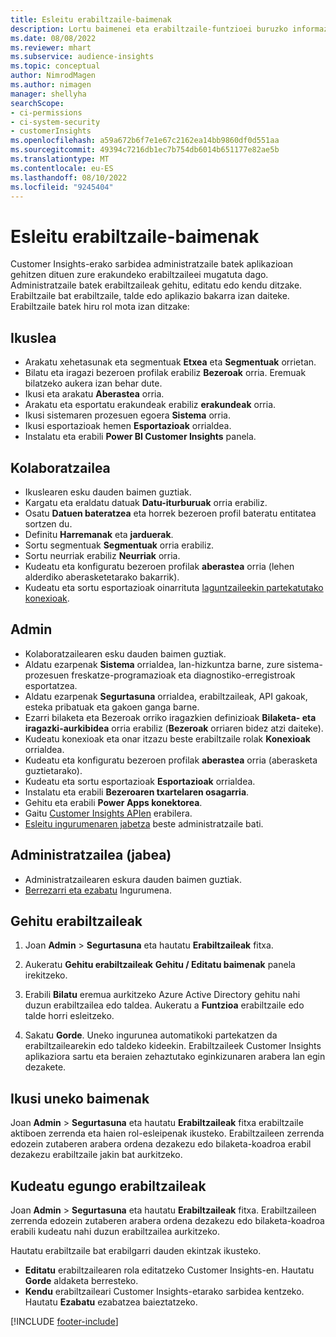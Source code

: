 ```yaml
---
title: Esleitu erabiltzaile-baimenak
description: Lortu baimenei eta erabiltzaile-funtzioei buruzko informazio gehiago.
ms.date: 08/08/2022
ms.reviewer: mhart
ms.subservice: audience-insights
ms.topic: conceptual
author: NimrodMagen
ms.author: nimagen
manager: shellyha
searchScope:
- ci-permissions
- ci-system-security
- customerInsights
ms.openlocfilehash: a59a672b6f7e1e67c2162ea14bb9860df0d551aa
ms.sourcegitcommit: 49394c7216db1ec7b754db6014b651177e82ae5b
ms.translationtype: MT
ms.contentlocale: eu-ES
ms.lasthandoff: 08/10/2022
ms.locfileid: "9245404"
---
```

# <a name="assign-user-permissions"></a>Esleitu erabiltzaile-baimenak

Customer Insights-erako sarbidea administratzaile batek aplikazioan gehitzen dituen zure erakundeko erabiltzaileei mugatuta dago. Administratzaile batek erabiltzaileak gehitu, editatu edo kendu ditzake. Erabiltzaile bat erabiltzaile, talde edo aplikazio bakarra izan daiteke. Erabiltzaile batek hiru rol mota izan ditzake:

## <a name="viewer"></a>Ikuslea

- Arakatu xehetasunak eta segmentuak **Etxea** eta **Segmentuak** orrietan.
- Bilatu eta iragazi bezeroen profilak erabiliz **Bezeroak** orria. Eremuak bilatzeko aukera izan behar dute.
- Ikusi eta arakatu **Aberastea** orria.
- Arakatu eta esportatu erakundeak erabiliz **erakundeak** orria.
- Ikusi sistemaren prozesuen egoera **Sistema** orria.
- Ikusi esportazioak hemen **Esportazioak** orrialdea.
- Instalatu eta erabili **Power BI Customer Insights** panela.

## <a name="contributor"></a>Kolaboratzailea

- Ikuslearen esku dauden baimen guztiak.
- Kargatu eta eraldatu datuak **Datu-iturburuak** orria erabiliz.
- Osatu **Datuen bateratzea** eta horrek bezeroen profil bateratu entitatea sortzen du.
- Definitu **Harremanak** eta **jarduerak**.
- Sortu segmentuak **Segmentuak** orria erabiliz.
- Sortu neurriak erabiliz **Neurriak** orria.
- Kudeatu eta konfiguratu bezeroen profilak **aberastea** orria (lehen alderdiko aberasketetarako bakarrik).
- Kudeatu eta sortu esportazioak oinarrituta [laguntzaileekin partekatutako konexioak](connections.md#allow-contributors-to-use-a-connection-for-exports).

## <a name="admin"></a>Admin

- Kolaboratzailearen esku dauden baimen guztiak.
- Aldatu ezarpenak **Sistema** orrialdea, lan-hizkuntza barne, zure sistema-prozesuen freskatze-programazioak eta diagnostiko-erregistroak esportatzea.
- Aldatu ezarpenak **Segurtasuna** orrialdea, erabiltzaileak, API gakoak, esteka pribatuak eta gakoen ganga barne.
- Ezarri bilaketa eta Bezeroak orriko iragazkien definizioak **Bilaketa- eta iragazki-aurkibidea** orria erabiliz (**Bezeroak** orriaren bidez atzi daiteke).
- Kudeatu konexioak eta onar itzazu beste erabiltzaile rolak **Konexioak** orrialdea.
- Kudeatu eta konfiguratu bezeroen profilak **aberastea** orria (aberasketa guztietarako).
- Kudeatu eta sortu esportazioak **Esportazioak** orrialdea.
- Instalatu eta erabili **Bezeroaren txartelaren osagarria**.
- Gehitu eta erabili **Power Apps konektorea**.
- Gaitu [Customer Insights APIen](apis.md) erabilera.
- [Esleitu ingurumenaren jabetza](manage-environments.md#change-the-owner-of-an-environment) beste administratzaile bati.

## <a name="admin-owner"></a>Administratzailea (jabea)

- Administratzailearen eskura dauden baimen guztiak.
- [Berrezarri eta ezabatu](manage-environments.md#reset-an-existing-environment-preview) Ingurumena.

## <a name="add-users"></a>Gehitu erabiltzaileak

1. Joan **Admin** > **Segurtasuna** eta hautatu **Erabiltzaileak** fitxa.

1. Aukeratu **Gehitu erabiltzaileak** **Gehitu / Editatu baimenak** panela irekitzeko.

1. Erabili **Bilatu** eremua aurkitzeko Azure Active Directory gehitu nahi duzun erabiltzailea edo taldea. Aukeratu a **Funtzioa** erabiltzaile edo talde horri esleitzeko.

1. Sakatu **Gorde**. Uneko ingurunea automatikoki partekatzen da erabiltzailearekin edo taldeko kideekin. Erabiltzaileek Customer Insights aplikaziora sartu eta beraien zehaztutako eginkizunaren arabera lan egin dezakete.

## <a name="view-current-permissions"></a>Ikusi uneko baimenak

Joan **Admin** > **Segurtasuna** eta hautatu **Erabiltzaileak** fitxa erabiltzaile aktiboen zerrenda eta haien rol-esleipenak ikusteko. Erabiltzaileen zerrenda edozein zutaberen arabera ordena dezakezu edo bilaketa-koadroa erabil dezakezu erabiltzaile jakin bat aurkitzeko.

## <a name="manage-current-users"></a>Kudeatu egungo erabiltzaileak

Joan **Admin** > **Segurtasuna** eta hautatu **Erabiltzaileak** fitxa. Erabiltzaileen zerrenda edozein zutaberen arabera ordena dezakezu edo bilaketa-koadroa erabili kudeatu nahi duzun erabiltzailea aurkitzeko.

Hautatu erabiltzaile bat erabilgarri dauden ekintzak ikusteko.

- **Editatu** erabiltzailearen rola editatzeko Customer Insights-en. Hautatu **Gorde** aldaketa berresteko.
- **Kendu** erabiltzaileari Customer Insights-etarako sarbidea kentzeko. Hautatu **Ezabatu** ezabatzea baieztatzeko.

[!INCLUDE [footer-include](includes/footer-banner.md)]
